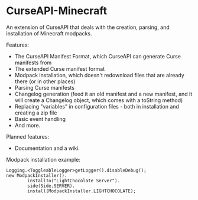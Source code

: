 # CurseAPI-Minecraft
An extension of CurseAPI that deals with the creation, parsing, and installation of Minecraft modpacks.

Features:
* The CurseAPI Manifest Format, which CurseAPI can generate Curse manifests from
* The extended Curse manifest format
* Modpack installation, which doesn't redownload files that are already there (or in other places)
* Parsing Curse manifests
* Changelog generation (feed it an old manifest and a new manifest, and it will create a Changelog object, which comes with a toString method)
* Replacing "variables" in configuration files - both in installation and creating a zip file
* Basic event handling
* And more.

Planned features:
* Documentation and a wiki.

Modpack installation example:

	Logging.<ToggleableLogger>getLogger().disableDebug();
	new ModpackInstaller().
			installTo("LightChocolate Server").
			side(Side.SERVER).
			install(ModpackInstaller.LIGHTCHOCOLATE);
